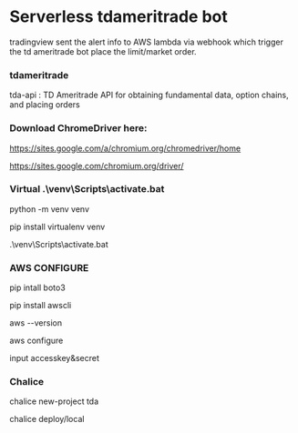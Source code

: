 # Serverless tdameritrade bot

tradingview sent the alert info to AWS lambda via webhook which trigger the td ameritrade bot place the limit/market order.

### tdameritrade

tda-api : TD Ameritrade API for obtaining fundamental data, option chains, and placing orders

### Download ChromeDriver here:

https://sites.google.com/a/chromium.org/chromedriver/home

https://sites.google.com/chromium.org/driver/

### Virtual .\venv\Scripts\activate.bat

python -m venv venv

pip install virtualenv venv

.\venv\Scripts\activate.bat

### AWS CONFIGURE

pip intall boto3

pip install awscli

aws --version

aws configure

input accesskey&secret

### Chalice

chalice new-project tda

chalice deploy/local
